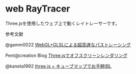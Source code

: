 # web RayTracer
Three.jsを使用したウェブ上で動くレイトレーサーです。

参考文献

@gamm0022
[WebGL+GLSLによる超高速なパストレーシング](https://qiita.com/gam0022/items/18bb3612d7bdb6f4360a)

Pent@creation Blog [Three.jsでオフスクリーンレンダリング](https://www.pentacreation.com/blog/2021/05/210504.html)

@kaneta1992 
[three.js + キューブマップでお手軽IBL](https://qiita.com/kaneta1992/items/df1ae53e352f6813e0cd)

